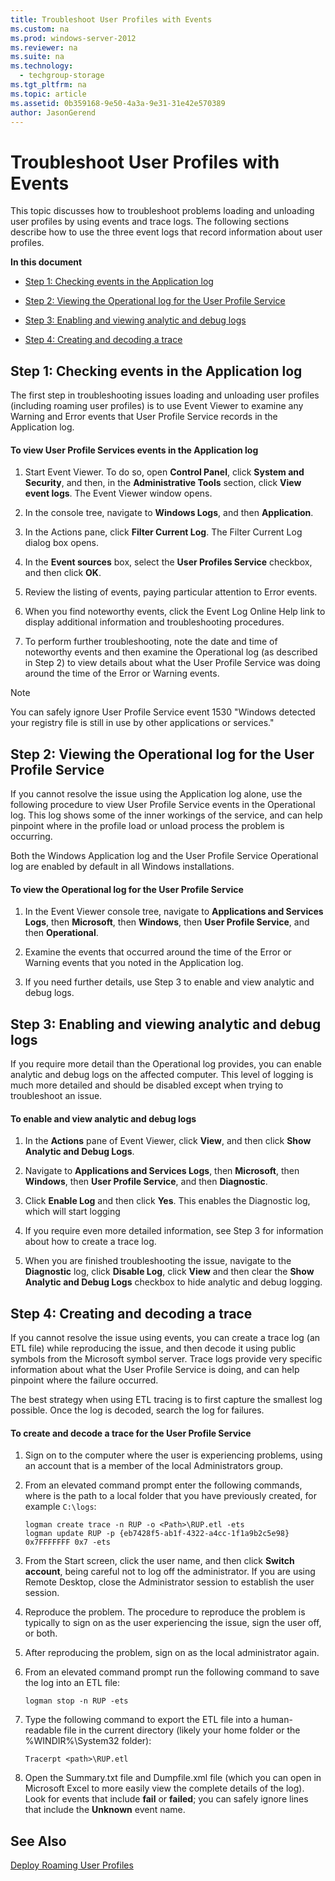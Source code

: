 ```yaml
---
title: Troubleshoot User Profiles with Events
ms.custom: na
ms.prod: windows-server-2012
ms.reviewer: na
ms.suite: na
ms.technology: 
  - techgroup-storage
ms.tgt_pltfrm: na
ms.topic: article
ms.assetid: 0b359168-9e50-4a3a-9e31-31e42e570389
author: JasonGerend
---
```

# Troubleshoot User Profiles with Events
This topic discusses how to troubleshoot problems loading and unloading user profiles by using events and trace logs. The following sections describe how to use the three event logs that record information about user profiles.  
  
**In this document**  
  
-   [Step 1: Checking events in the Application log](#Events_Step1CheckingeventsintheApplicationlog)  
  
-   [Step 2: Viewing the Operational log for the User Profile Service](#Events_Step2ViewingtheOperationallogfortheUserProfileService)  
  
-   [Step 3: Enabling and viewing analytic and debug logs](#Events_Step3Enablingandviewinganalyticanddebuglogs)  
  
-   [Step 4: Creating and decoding a trace](#Events_Step4Creatinganddecodingatrace)  
  
## <a name="Events_Step1CheckingeventsintheApplicationlog"></a>Step 1: Checking events in the Application log  
The first step in troubleshooting issues loading and unloading user profiles \(including roaming user profiles\) is to use Event Viewer to examine any Warning and Error events that User Profile Service records in the Application log.  
  
#### To view User Profile Services events in the Application log  
  
1.  Start Event Viewer. To do so, open **Control Panel**, click **System and Security**, and then, in the **Administrative Tools** section, click **View event logs**. The Event Viewer window opens.  
  
2.  In the console tree, navigate to **Windows Logs**, and then **Application**.  
  
3.  In the Actions pane, click **Filter Current Log**. The Filter Current Log dialog box opens.  
  
4.  In the **Event sources** box, select the **User Profiles Service** checkbox, and then click **OK**.  
  
5.  Review the listing of events, paying particular attention to Error events.  
  
6.  When you find noteworthy events, click the Event Log Online Help link to display additional information and troubleshooting procedures.  
  
7.  To perform further troubleshooting, note the date and time of noteworthy events and then examine the Operational log \(as described in Step 2\) to view details about what the User Profile Service was doing around the time of the Error or Warning events.  
  
> [!NOTE]  
> You can safely ignore User Profile Service event 1530 "Windows detected your registry file is still in use by other applications or services."  
  
## <a name="Events_Step2ViewingtheOperationallogfortheUserProfileService"></a>Step 2: Viewing the Operational log for the User Profile Service  
If you cannot resolve the issue using the Application log alone, use the following procedure to view User Profile Service events in the Operational log. This log shows some of the inner workings of the service, and can help pinpoint where in the profile load or unload process the problem is occurring.  
  
Both the Windows Application log and the User Profile Service Operational log are enabled by default in all Windows installations.  
  
#### To view the Operational log for the User Profile Service  
  
1.  In the Event Viewer console tree, navigate to **Applications and Services Logs**, then **Microsoft**, then **Windows**, then **User Profile Service**, and then **Operational**.  
  
2.  Examine the events that occurred around the time of the Error or Warning events that you noted in the Application log.  
  
3.  If you need further details, use Step 3 to enable and view analytic and debug logs.  
  
## <a name="Events_Step3Enablingandviewinganalyticanddebuglogs"></a>Step 3: Enabling and viewing analytic and debug logs  
If you require more detail than the Operational log provides, you can enable analytic and debug logs on the affected computer. This level of logging is much more detailed and should be disabled except when trying to troubleshoot an issue.  
  
#### To enable and view analytic and debug logs  
  
1.  In the **Actions** pane of Event Viewer, click **View**, and then click **Show Analytic and Debug Logs**.  
  
2.  Navigate to **Applications and Services Logs**, then **Microsoft**, then **Windows**, then **User Profile Service**, and then **Diagnostic**.  
  
3.  Click **Enable Log** and then click **Yes**. This enables the Diagnostic log, which will start logging  
  
4.  If you require even more detailed information, see Step 3 for information about how to create a trace log.  
  
5.  When you are finished troubleshooting the issue, navigate to the **Diagnostic** log, click **Disable Log**, click **View** and then clear the **Show Analytic and Debug Logs** checkbox to hide analytic and debug logging.  
  
## <a name="Events_Step4Creatinganddecodingatrace"></a>Step 4: Creating and decoding a trace  
If you cannot resolve the issue using events, you can create a trace log \(an ETL file\) while reproducing the issue, and then decode it using public symbols from the Microsoft symbol server. Trace logs provide very specific information about what the User Profile Service is doing, and can help pinpoint where the failure occurred.  
  
The best strategy when using ETL tracing is to first capture the smallest log possible.  Once the log is decoded, search the log for failures.  
  
#### To create and decode a trace for the User Profile Service  
  
1.  Sign on to the computer where the user is experiencing problems, using an account that is a member of the local Administrators group.  
  
2.  From an elevated command prompt enter the following commands, where *<Path>* is the path to a local folder that you have previously created, for example `C:\logs`:  
  
    ```  
    logman create trace -n RUP -o <Path>\RUP.etl -ets  
    logman update RUP -p {eb7428f5-ab1f-4322-a4cc-1f1a9b2c5e98} 0x7FFFFFFF 0x7 -ets  
    ```  
  
3.  From the Start screen, click the user name, and then click **Switch account**, being careful not to log off the administrator. If you are using Remote Desktop, close the Administrator session to establish the user session.  
  
4.  Reproduce the problem. The procedure to reproduce the problem is typically to sign on as the user experiencing the issue, sign the user off, or both.  
  
5.  After reproducing the problem, sign on as the local administrator again.  
  
6.  From an elevated command prompt run the following command to save the log into an ETL file:  
  
    ```  
    logman stop -n RUP -ets  
    ```  
  
7.  Type the following command to export the ETL file into a human\-readable file in the current directory \(likely your home folder or the %WINDIR%\\System32 folder\):  
  
    ```  
    Tracerpt <path>\RUP.etl  
    ```  
  
8.  Open the Summary.txt file and Dumpfile.xml file \(which you can open in Microsoft Excel to more easily view the complete details of the log\). Look for events that include **fail** or **failed**; you can safely ignore lines that include the **Unknown** event name.  
  
## See Also  
[Deploy Roaming User Profiles](../Topic/Deploy-Roaming-User-Profiles.md)  
  
